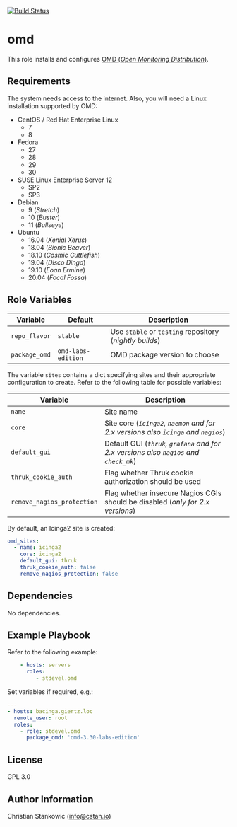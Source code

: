 [![Build Status](https://travis-ci.org/stdevel/ansible-omd.svg?branch=master)](https://travis-ci.org/stdevel/ansible-omd)

# omd

This role installs and configures [OMD (*Open Monitoring Distribution*)](https://omdistro.org).

## Requirements

The system needs access to the internet. Also, you will need a Linux installation supported by OMD:
- CentOS / Red Hat Enterprise Linux
  - 7
  - 8
- Fedora
  - 27
  - 28
  - 29
  - 30
- SUSE Linux Enterprise Server 12
  - SP2
  - SP3
- Debian
  - 9 (*Stretch*)
  - 10 (*Buster*)
  - 11 (*Bullseye*)
 - Ubuntu
   - 16.04 (*Xenial Xerus*)
   - 18.04 (*Bionic Beaver*)
   - 18.10 (*Cosmic Cuttlefish*)
   - 19.04 (*Disco Dingo*)
   - 19.10 (*Eoan Ermine*)
   - 20.04 (*Focal Fossa*)

## Role Variables

| Variable | Default | Description |
| -------- | ------- | ----------- |
| `repo_flavor` | `stable` | Use `stable` or `testing` repository (*nightly builds*) |
| `package_omd` | `omd-labs-edition` | OMD package version to choose |

The variable `sites` contains a dict specifying sites and their appropriate configuration to create. Refer to the following table for possible variables:

| Variable | Description |
| -------- | ----------- |
| `name` | Site name |
| `core` | Site core (*`icinga2`, `naemon` and for 2.x versions also `icinga` and `nagios`*) |
| `default_gui` | Default GUI (*`thruk`, `grafana` and for 2.x versions also `nagios` and `check_mk`*) |
| `thruk_cookie_auth` | Flag whether Thruk cookie authorization should be used |
| `remove_nagios_protection` | Flag whether insecure Nagios CGIs should be disabled (*only for 2.x versions*) |

By default, an Icinga2 site is created:

```yaml
omd_sites:
  - name: icinga2
    core: icinga2
    default_gui: thruk
    thruk_cookie_auth: false
    remove_nagios_protection: false 
```

## Dependencies

No dependencies.

## Example Playbook

Refer to the following example:

```yaml
    - hosts: servers
      roles:
         - stdevel.omd
```

Set variables if required, e.g.:

```yaml
---
- hosts: bacinga.giertz.loc
  remote_user: root
  roles:
    - role: stdevel.omd
      package_omd: 'omd-3.30-labs-edition'
```

## License

GPL 3.0

## Author Information

Christian Stankowic (info@cstan.io)
